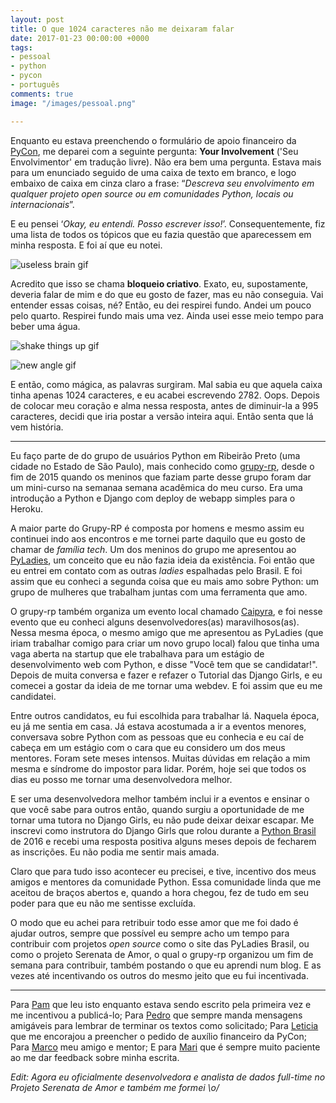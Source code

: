 ```yaml
---
layout: post
title: O que 1024 caracteres não me deixaram falar
date: 2017-01-23 00:00:00 +0000
tags:
- pessoal
- python
- pycon
- português
comments: true
image: "/images/pessoal.png"

---
```

Enquanto eu estava preenchendo o formulário de apoio financeiro da [PyCon](https://us.pycon.org/2017/),
me deparei com a seguinte pergunta: **Your Involvement** ('Seu Envolvimentor'
em tradução livre). Não era bem uma pergunta. Estava mais para um enunciado
seguido de uma caixa de texto em branco, e logo embaixo de caixa em cinza claro
a frase: “_Descreva seu envolvimento em qualquer projeto open source ou em
comunidades Python, locais ou internacionais_”.


E eu pensei ‘_Okay, eu entendi. Posso escrever isso!_’. Consequentemente, fiz uma
lista de todos os tópicos que eu fazia questão que aparecessem em minha resposta.
E foi aí que eu notei.


![useless brain gif](https://media.giphy.com/media/kNfs0KCgbBib6/giphy.gif)

Acredito que isso se chama **bloqueio criativo**. Exato, eu, supostamente,
deveria falar de mim e do que eu gosto de fazer, mas eu não conseguia. Vai entender
essas coisas, né? Então, eu dei respirei fundo. Andei um pouco pelo quarto.
Respirei fundo mais uma vez. Ainda usei esse meio tempo para beber uma água.

![shake things up gif](http://4.bp.blogspot.com/-9gV5Yxlif3g/VK1iroR71dI/AAAAAAAAF9U/TZMkH8Go3Yw/s1600/hiro%2Band%2Btasdahi%2B7.gif)


![new angle gif](http://3.bp.blogspot.com/-GG0l7cBjiAI/VK1lHeRZORI/AAAAAAAAF9g/3m7DRkTseyw/s1600/hiro%2Band%2Btasdahi%2B8.gif)

E então, como mágica, as palavras surgiram. Mal sabia eu que aquela caixa tinha
apenas 1024 caracteres, e eu acabei escrevendo 2782. Oops. Depois de colocar meu
coração e alma nessa resposta, antes de diminuir-la a 995 caracteres, decidi que iria
postar a versão inteira aqui. Então senta que lá vem história.

----
Eu faço parte de do grupo de usuários Python em Ribeirão Preto (uma cidade no Estado
de São Paulo), mais conhecido como [grupy-rp](https://www.facebook.com/grupyrp),
desde o fim de 2015 quando os meninos que faziam parte desse grupo foram dar um
mini-curso na semanaa semana acadêmica do meu curso. Era uma introdução a Python
e Django com deploy de webapp simples para o Heroku.

A maior parte do Grupy-RP é composta por homens e mesmo assim eu continuei indo
aos encontros e me tornei parte daquilo que eu gosto de chamar de _família tech_.
Um dos meninos do grupo me apresentou ao [PyLadies](http://brasil.pyladies.com/),
um conceito que eu não fazia ideia da existência. Foi então que eu entrei em contato
com as outras _ladies_ espalhadas pelo Brasil. E foi assim que eu conheci a segunda
coisa que eu mais amo sobre Python: um grupo de mulheres que trabalham juntas com
uma ferramenta que amo.

O grupy-rp também organiza um evento local chamado [Caipyra](http://caipyra.python.org.br/),
e foi nesse evento que eu conheci alguns desenvolvedores(as) maravilhosos(as).
Nessa mesma época, o mesmo amigo que me apresentou as PyLadies (que iriam trabalhar
comigo para criar um novo grupo local) falou que tinha uma vaga aberta na startup
que ele trabalhava para um estágio de desenvolvimento web com Python, e disse "Você
tem que se candidatar!". Depois de muita conversa e fazer e refazer o Tutorial das
Django Girls, e eu comecei a gostar da ideia de me tornar uma webdev. E foi assim
que eu me candidatei.

Entre outros candidatos, eu fui escolhida para trabalhar lá. Naquela época, eu
já me sentia em casa. Já estava acostumada a ir a eventos menores, conversava sobre
Python com as pessoas que eu conhecia e eu caí de cabeça em um estágio com o cara
que eu considero um dos meus mentores. Foram sete meses intensos. Muitas dúvidas
em relação a mim mesma e síndrome do impostor para lidar. Porém, hoje sei que
todos os dias eu posso me tornar uma desenvolvedora melhor.

E ser uma desenvolvedora melhor também inclui ir a eventos e ensinar o que você
sabe para outros então, quando surgiu a oportunidade de me tornar uma tutora no
Django Girls, eu não pude deixar deixar escapar. Me inscrevi como instrutora do
Django Girls que rolou durante a [Python Brasil](http://2016.pythonbrasil.org.br/)
de 2016 e recebi uma resposta positiva alguns meses depois de fecharem as inscrições.
Eu não podia me sentir mais amada.

Claro que para tudo isso acontecer eu precisei, e tive, incentivo dos meus amigos
e mentores da comunidade Python. Essa comunidade linda que me aceitou de braços
abertos e, quando a hora chegou, fez de tudo em seu poder para que eu não me
sentisse excluída.

O modo que eu achei para retribuir todo esse amor que me foi dado é ajudar outros,
sempre que possível eu sempre acho um tempo para contribuir com projetos _open
source_ como o site das PyLadies Brasil, ou como o projeto Serenata de Amor, o
qual o grupy-rp organizou um fim de semana para contribuir, também postando o que
eu aprendi num blog. E as vezes até incentivando os outros do mesmo jeito que eu
fui incentivada.

----


Para [Pam](https://twitter.com/mari_mioto) que leu isto enquanto estava sendo escrito pela primeira vez e me incentivou
a publicá-lo; Para [Pedro](https://medium.com/@pedro.marcello.q) que sempre manda mensagens amigáveis para lembrar de terminar os
textos como solicitado; Para [Leticia](http://leportella.com/) que me encorajou a preencher o pedido de auxílio
financeiro da PyCon; Para [Marco](http://rgth.co/) meu amigo e mentor; E para [Mari](https://twitter.com/matemps) que é sempre muito
paciente ao me dar feedback sobre minha escrita.


_Edit: Agora eu oficialmente desenvolvedora e analista de dados full-time no_
_Projeto Serenata de Amor e também me formei \o/_